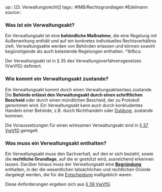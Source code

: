 up:: [[3. Verwaltungsrecht]]
tags:: #IMB/Rechtsgrundlagen #Edelmann 
source:: 

### Was ist ein Verwaltungsakt?

Ein Verwaltungsakt ist eine **behördliche Maßnahme**, die eine Regelung mit Außenwirkung enthält und auf ein konkretes individuelles Rechtsverhältnis zielt. Verwaltungsakte werden von Behörden erlassen und können sowohl begünstigende als auch belastende Regelungen enthalten. ^1bfbca

Der Verwaltungsakt ist in § 35 des Verwaltungsverfahrensgesetzes (VwVfG) definiert.

### Wie kommt ein Verwaltungsakt zustande?

Ein Verwaltungsakt kommt durch einen Verwaltungsaktserlass zustande. Die **Behörde erlässt den Verwaltungsakt durch einen schriftlichen Bescheid** oder durch einen mündlichen Bescheid, der zu Protokoll genommen wird. Ein Verwaltungsakt kann auch durch konkludentes Handeln einer Behörde, z.B. durch Nichthandeln oder [Duldung](https://www.juraforum.de/lexikon/duldung "Duldung"), zustande kommen.

Die Voraussetzungen für einen wirksamen Verwaltungsakt sind in [§ 37 VwVfG](https://www.juraforum.de/gesetze/vwvfg/37-bestimmtheit-und-form-des-verwaltungsaktes-rechtsbehelfsbelehrung "§ 37 VwVfG") geregelt.

### Was muss ein Verwaltungsakt enthalten?

Ein Verwaltungsakt muss den Sachverhalt, auf den er sich bezieht, sowie die **rechtliche Grundlage**, auf die er gestützt wird, ausreichend erkennen lassen. Darüber hinaus muss der Verwaltungsakt eine **[Begründung](https://www.juraforum.de/lexikon/begruendung "Begründung")** enthalten, in der die wesentlichen tatsächlichen und rechtlichen Gründe dargelegt werden, die für die [Entscheidung](https://www.juraforum.de/lexikon/entscheidung-gericht "Entscheidung") maßgeblich waren.

Diese Anforderungen ergeben sich aus [§ 39 VwVfG](https://www.juraforum.de/gesetze/vwvfg/39-begruendung-des-verwaltungsaktes "§ 39 VwVfG").
